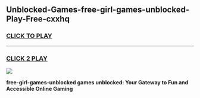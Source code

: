 
## Unblocked-Games-free-girl-games-unblocked-Play-Free-cxxhq
<h3>
<a href="https://premium76.site?title=free-girl-games-unblocked&ref=22A">CLICK TO PLAY</a></h3>
<hr>

<h3>
<a href="https://premium76.site?title=free-girl-games-unblocked&ref=22A">CLICK 2 PLAY</a>
  
</h3>

<a href="https://premium76.site?title=free-girl-games-unblocked&ref=22A"><img src="https://clearcache.store/games.png"></a>


**free-girl-games-unblocked games unblocked: Your Gateway to Fun and Accessible Online Gaming**
